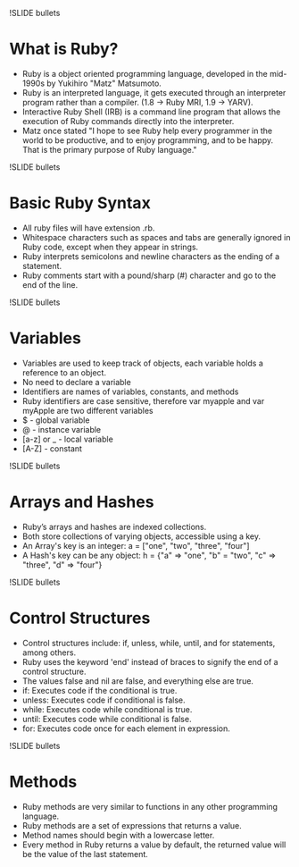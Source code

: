 !SLIDE bullets
# What is Ruby?
* Ruby is a object oriented programming language, developed in the mid-1990s by Yukihiro "Matz" Matsumoto.
* Ruby is an interpreted language, it gets executed through an interpreter program rather than a compiler. (1.8 -> Ruby MRI, 1.9 -> YARV).
* Interactive Ruby Shell (IRB) is a command line program that allows the execution of Ruby commands directly into the interpreter.
* Matz once stated "I hope to see Ruby help every programmer in the world to be productive, and to enjoy programming, and to be happy. That is the primary purpose of Ruby language."

!SLIDE bullets
# Basic Ruby Syntax
* All ruby files will have extension .rb.
* Whitespace characters such as spaces and tabs are generally ignored in Ruby code, except when they appear in strings.
* Ruby interprets semicolons and newline characters as the ending of a statement.
* Ruby comments start with a pound/sharp (#) character and go to the end of the line.

!SLIDE bullets
# Variables
* Variables are used to keep track of objects, each variable holds a reference to an object.
* No need to declare a variable
* Identifiers are names of variables, constants, and methods
* Ruby identifiers are case sensitive, therefore var myapple and var myApple are two different variables
* $ - global variable
* @ - instance variable
* [a-z] or _ - local variable
* [A-Z] - constant

!SLIDE bullets
# Arrays and Hashes
* Ruby’s arrays and hashes are indexed collections.
* Both store collections of varying objects, accessible using a key.
* An Array's key is an integer: a = ["one", "two", "three", "four"] 
* A Hash's key can be any object: h = {"a" => "one", "b" = "two", "c" => "three", "d" => "four"}

!SLIDE bullets
# Control Structures
* Control structures include: if, unless, while, until, and for statements, among others.
* Ruby uses the keyword 'end' instead of braces to signify the end of a control structure.
* The values false and nil are false, and everything else are true.
* if: Executes code if the conditional is true.
* unless: Executes code if conditional is false.
* while: Executes code while conditional is true.
* until: Executes code while conditional is false.
* for: Executes code once for each element in expression.

!SLIDE bullets
# Methods
* Ruby methods are very similar to functions in any other programming language.
* Ruby methods are a set of expressions that returns a value. 
* Method names should begin with a lowercase letter.
* Every method in Ruby returns a value by default, the returned value will be the value of the last statement.